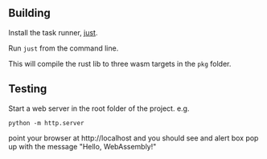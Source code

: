 Building
--------

Install the task runner, [just](https://github.com/casey/just).

Run `just` from the command line.

This will compile the rust lib to three wasm targets in the `pkg` folder.

Testing
-------

Start a web server in the root folder of the project. e.g.

```
python -m http.server
```

point your browser at http://localhost and you should see and alert box pop up with
the message "Hello, WebAssembly!"
